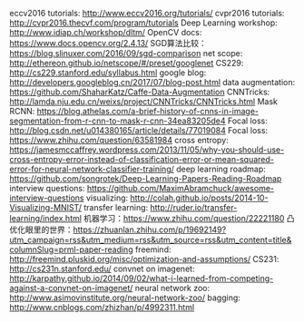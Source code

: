 eccv2016 tutorials: http://www.eccv2016.org/tutorials/
cvpr2016 tutorials: http://cvpr2016.thecvf.com/program/tutorials
Deep Learning workshop: http://www.idiap.ch/workshop/dltm/
OpenCV docs: https://www.docs.opencv.org/2.4.13/
SGD算法比较：https://blog.slinuxer.com/2016/09/sgd-comparison
net scope: http://ethereon.github.io/netscope/#/preset/googlenet
CS229: http://cs229.stanford.edu/syllabus.html
google blog: http://developers.googleblog.cn/2017/07/blog-post.html
data augmentation: https://github.com/ShaharKatz/Caffe-Data-Augmentation
CNNTricks: http://lamda.nju.edu.cn/weixs/project/CNNTricks/CNNTricks.html
Mask RCNN: https://blog.athelas.com/a-brief-history-of-cnns-in-image-segmentation-from-r-cnn-to-mask-r-cnn-34ea83205de4
Focal loss: http://blog.csdn.net/u014380165/article/details/77019084
Focal loss: https://www.zhihu.com/question/63581984
cross entropy: https://jamesmccaffrey.wordpress.com/2013/11/05/why-you-should-use-cross-entropy-error-instead-of-classification-error-or-mean-squared-error-for-neural-network-classifier-training/
deep learning roadmap: https://github.com/songrotek/Deep-Learning-Papers-Reading-Roadmap
interview questions: https://github.com/MaximAbramchuck/awesome-interview-questions
visualizing: http://colah.github.io/posts/2014-10-Visualizing-MNIST/
transfer learning: http://ruder.io/transfer-learning/index.html
机器学习：https://www.zhihu.com/question/22221180
凸优化眼里的世界：https://zhuanlan.zhihu.com/p/19692149?utm_campaign=rss&utm_medium=rss&utm_source=rss&utm_content=title&columnSlug=prml-paper-reading
freemind: http://freemind.pluskid.org/misc/optimization-and-assumptions/
CS231: http://cs231n.stanford.edu/
convnet on imagenet: http://karpathy.github.io/2014/09/02/what-i-learned-from-competing-against-a-convnet-on-imagenet/
neural network zoo: http://www.asimovinstitute.org/neural-network-zoo/
bagging: http://www.cnblogs.com/zhizhan/p/4992311.html
